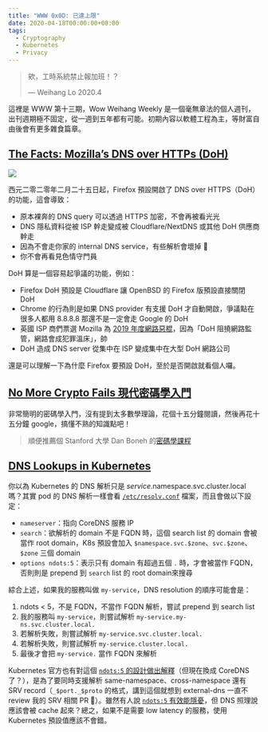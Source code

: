 ```yaml
---
title: "WWW 0x0D: 已達上限"
date: 2020-04-18T00:00:00+08:00
tags:
  - Cryptography
  - Kubernetes
  - Privacy
---
```


> 欸，工時系統禁止報加班！？
>
> — Weihang Lo 2020.4

這裡是 WWW 第十三期，Wow Weihang Weekly 是一個毫無章法的個人週刊，出刊週期極不固定，從一週到五年都有可能。初期內容以軟體工程為主，等財富自由後會有更多雜食篇章。

## [The Facts: Mozilla’s DNS over HTTPs (DoH)](https://blog.mozilla.org/netpolicy/2020/02/25/the-facts-mozillas-dns-over-https-doh/)

![](https://i.imgur.com/LgNKRtn.png)

西元二零二零年二月二十五日起，Firefox 預設開啟了 DNS over HTTPS（DoH）的功能，這會導致：

- 原本裸奔的 DNS query 可以透過 HTTPS 加密，不會再被看光光
- DNS 隱私資料從被 ISP 幹走變成被 Cloudflare/NextDNS 或其他 DoH 供應商幹走
- 因為不會走你家的 internal DNS service，有些解析會壞掉 👋
- 你不會再看見色情守門員

DoH 算是一個容易起爭議的功能，例如：

- Firefox DoH 預設是 Cloudflare 讓 OpenBSD 的 Firefox 版預設直接關閉 DoH
- Chrome 的行為則是如果 DNS provider 有支援 DoH 才自動開啟，爭議點在很多人都用 8.8.8.8 那還不是一定會走 Google 的 DoH
- 英國 ISP 商們票選 Mozilla 為 [2019 年度網路惡棍](https://www.ispa.org.uk/ispa-announces-finalists-for-2019-internet-heroes-and-villains-trump-and-mozilla-lead-the-way-as-villain-nominees/)，因為「DoH 阻撓網路監管，網路會成犯罪溫床」，帥
- DoH 造成 DNS server 從集中在 ISP 變成集中在大型 DoH 網路公司

還是可以理解一下為什麼 Firefox 要預設 DoH，至於是否開啟就看個人囉。

## [No More Crypto Fails 現代密碼學入門](https://speakerdeck.com/inndy/no-more-crypto-fails)

非常簡明的密碼學入門，沒有提到太多數學理論，花個十五分鐘閱讀，然後再花十五分鐘 google，搞懂不熟的知識點吧！

> 順便推薦個 Stanford 大學 Dan Boneh 的[密碼學課程](https://www.coursera.org/learn/crypto)

## [DNS Lookups in Kubernetes](https://mrkaran.dev/posts/ndots-kubernetes/)

你以為 Kubernetes 的 DNS 解析只是 $service.$namespace.svc.cluster.local 嗎？其實 pod 的 DNS 解析一樣會看 [`/etc/resolv.conf`](http://man7.org/linux/man-pages/man5/resolv.conf.5.html) 檔案，而且會做以下設定：

- `nameserver`：指向 CoreDNS 服務 IP
- `search`：欲解析的 domain 不是 FQDN 時，這個 search list 的 domain 會被當作 root domain，K8s 預設會加入 `$namespace.svc.$zone`、`svc.$zone`、`$zone` 三個 domain
- `options ndots:5`：表示只有 domain 有超過五個 `.` 時，才會被當作 FQDN，否則則是 prepend 到 `search` list 的 root domain來搜尋

綜合上述，如果我的服務叫做 `my-service`，DNS resolution 的順序可能會是：

1. ndots < 5，不是 FQDN，不當作 FQDN 解析，嘗試 prepend 到 search list
2. 我的服務叫 `my-service`，則嘗試解析 `my-service.my-ns.svc.cluster.local.`
3. 若解析失敗，則嘗試解析 `my-service.svc.cluster.local.`
4. 若解析失敗，則嘗試解析 `my-service.cluster.local.`
5. 最後才會把 `my-service.` 當作 FQDN 來解析

Kubernetes 官方也有對這個 [`ndots:5` 的設計做出解釋](https://github.com/kubernetes/kubernetes/issues/33554#issuecomment-266251056)（但現在換成 CoreDNS 了？），是為了要同時支援解析 same-namespace、cross-namespace 還有 SRV record（`_$port._$proto` 的格式，講到這個就想到 external-dns 一直不 review 我的 SRV 相關 PR 🤯）。雖然有人說 [`ndots:5` 有效能隱憂](https://pracucci.com/kubernetes-dns-resolution-ndots-options-and-why-it-may-affect-application-performances.html)，但 DNS 照理說應該會被 cache 起來？總之，如果不是需要 low latency 的服務，使用 Kubernetes 預設值應該不會錯。
